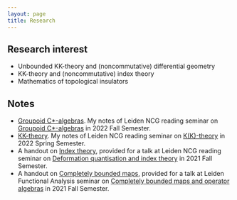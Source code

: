 ```yaml
---
layout: page
title: Research
---
```


## Research interest

- Unbounded KK-theory and (noncommutative) differential geometry
- KK-theory and (noncommutative) index theory
- Mathematics of topological insulators

## Notes

- [Groupoid C\*-algebras](https://liyuezhao.github.io/notes/groupoid_note.pdf). My notes of Leiden NCG reading seminar on [Groupoid C\*-algebras](https://ncg-leiden.github.io/) in 2022 Fall Semester.
- [KK-theory](https://liyuezhao.github.io/notes/kk_note.pdf). My notes of Leiden NCG reading seminar on [K(K)-theory](https://liyuezhao.github.io/seminars/2022/KK-theory) in 2022 Spring Semester.
- A handout on [Index theory](https://liyuezhao.github.io/notes/index_theory_handout.pdf), provided for a talk at Leiden NCG reading seminar on [Deformation quantisation and index theory](https://pub.math.leidenuniv.nl/~aricif2/ncg_seminar.html) in 2021 Fall Semester.
- A handout on [Completely bounded maps](https://liyuezhao.github.io/notes/cb_maps_handout.pdf), provided for a talk at Leiden Functional Analysis seminar on [Completely bounded maps and operator algebras](https://www.math.leidenuniv.nl/~jeumfede/fasem_2021.html) in 2021 Fall Semester.